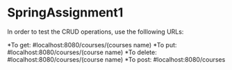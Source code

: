 # SpringAssignment1

In order to test the CRUD operations, use the folllowing URLs:

*To get:
#localhost:8080/courses/(courses name)
*To put:
#localhost:8080/courses/(course name)
*To delete:
#localhost:8080/courses/(course name)
*To post:
#localhost:8080/courses
